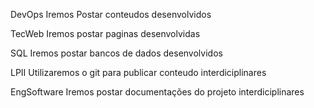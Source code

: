 DevOps
Iremos Postar conteudos desenvolvidos

TecWeb
Iremos postar paginas desenvolvidas

SQL
Iremos postar bancos de dados desenvolvidos 

LPII
Utilizaremos o git para publicar conteudo interdiciplinares 

EngSoftware
Iremos postar  documentações do projeto interdiciplinares
